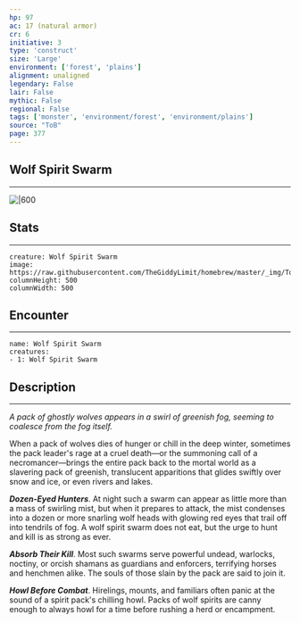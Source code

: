 ```yaml
---
hp: 97
ac: 17 (natural armor)
cr: 6
initiative: 3
type: 'construct'    
size: 'Large'
environment: ['forest', 'plains']
alignment: unaligned
legendary: False
lair: False
mythic: False
regional: False
tags: ['monster', 'environment/forest', 'environment/plains']
source: "ToB"
page: 377
---
```


## Wolf Spirit Swarm
---

![|600](https://raw.githubusercontent.com/TheGiddyLimit/homebrew/master/_img/ToB/Wolf%20Spirit%20Swarm.webp)

## Stats
---

```statblock
creature: Wolf Spirit Swarm
image: https://raw.githubusercontent.com/TheGiddyLimit/homebrew/master/_img/ToB/token/Wolf%20Spirit%20Swarm.png
columnHeight: 500
columnWidth: 500
```

## Encounter
---

```encounter-table
name: Wolf Spirit Swarm
creatures:
- 1: Wolf Spirit Swarm
```

## Description
---
_A pack of ghostly wolves appears in a swirl of greenish fog, seeming to coalesce from the fog itself._

When a pack of wolves dies of hunger or chill in the deep winter, sometimes the pack leader's rage at a cruel death—or the summoning call of a necromancer—brings the entire pack back to the mortal world as a slavering pack of greenish, translucent apparitions that glides swiftly over snow and ice, or even rivers and lakes.

**_Dozen-Eyed Hunters_**. At night such a swarm can appear as little more than a mass of swirling mist, but when it prepares to attack, the mist condenses into a dozen or more snarling wolf heads with glowing red eyes that trail off into tendrils of fog. A wolf spirit swarm does not eat, but the urge to hunt and kill is as strong as ever.

**_Absorb Their Kill_**. Most such swarms serve powerful undead, warlocks, noctiny, or orcish shamans as guardians and enforcers, terrifying horses and henchmen alike. The souls of those slain by the pack are said to join it.

**_Howl Before Combat_**. Hirelings, mounts, and familiars often panic at the sound of a spirit pack's chilling howl. Packs of wolf spirits are canny enough to always howl for a time before rushing a herd or encampment.






